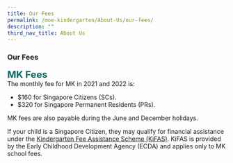 ```yaml
---
title: Our Fees
permalink: /moe-kindergarten/About-Us/our-fees/
description: ""
third_nav_title: About Us
---
```

### **Our Fees**

<b style="color:#016C62; font-size:22px;">MK Fees</b><br>
The monthly fee for MK in 2021 and 2022 is:
*   $160 for Singapore Citizens (SCs).
*   $320 for Singapore Permanent Residents (PRs).

MK fees are also payable during the June and December holidays.

If your child is a Singapore Citizen, they may qualify for financial assistance under the [Kindergarten Fee Assistance Scheme (KiFAS)](https://www.ecda.gov.sg/Pages/Subsidies-and-Financial-Assistance.aspx#KIFAS). KiFAS is provided by the Early Childhood Development Agency (ECDA) and applies only to MK school fees.